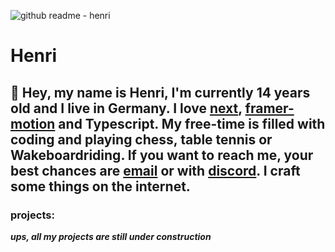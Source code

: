 ![github readme - henri](https://github.com/i-am-henri/i-am-henri/assets/98414850/8217b94e-5b39-4ef5-ad3f-88d9f2ba83b9)
# Henri 
👋 Hey, my name is Henri, I'm currently 14 years old and I live in Germany. I love [next](https://nextjs.org), [framer-motion](https://framer.com/motion) and Typescript. My free-time is filled with coding and playing chess, table tennis or Wakeboardriding. If you want to reach me, your best chances are [email](mailto:work@henri.gg) or with [discord](https://discord.com/). I craft some things on the internet.
---
### projects:
***ups, all my projects are still under construction***
